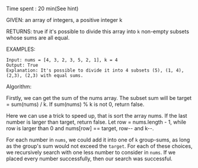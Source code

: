 Time spent :  20 min(See hint)

GIVEN: an array of integers, a positive integer k

RETURNS: true if it's possible to divide this array into `k` non-empty subsets whose sums are all equal.

EXAMPLES: 

```
Input: nums = [4, 3, 2, 3, 5, 2, 1], k = 4
Output: True
Explanation: It's possible to divide it into 4 subsets (5), (1, 4), (2,3), (2,3) with equal sums.
```

Algorithm:

Firstly, we can get the sum of the nums array. The subset sum will be target = sum(nums) / k. If sum(nums) % k is not 0, return false. 

Here we can use a trick to speed up, that is sort the array nums. If the last number is larger than target, return false. Let row = nums.length - 1, while row is larger than 0 and nums[row] == target, row-- and k--. 

For each number in `nums`, we could add it into one of `k` group-sums, as long as the group's sum would not exceed the `target`. For each of these choices, we recursively search with one less number to consider in `nums`. If we placed every number successfully, then our search was successful.